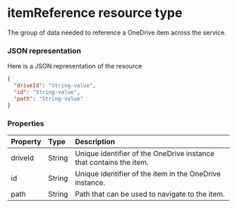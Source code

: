 # itemReference resource type

 The group of data needed to reference a OneDrive item across the service.   

### JSON representation

Here is a JSON representation of the resource

<!-- {
  "blockType": "resource",
  "optionalProperties": [

  ],
  "@odata.type": "microsoft.graph.itemreference"
}-->

```json
{
  "driveId": "String-value",
  "id": "String-value",
  "path": "String-value"
}

```
### Properties
| Property	   | Type	|Description|
|:---------------|:--------|:----------|
|driveId|String|Unique identifier of the OneDrive instance that contains the item.|
|id|String|Unique identifier of the item in the OneDrive instance.|
|path|String|Path that can be used to navigate to the item.|

<!-- uuid: 8fcb5dbc-d5aa-4681-8e31-b001d5168d79
2015-10-25 14:57:30 UTC -->
<!-- {
  "type": "#page.annotation",
  "description": "itemReference resource",
  "keywords": "",
  "section": "documentation",
  "tocPath": ""
}-->
